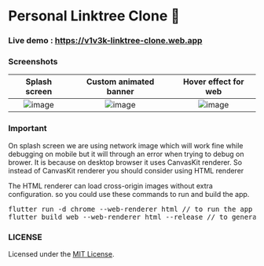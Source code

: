 # Personal Linktree Clone 🌲


### Live demo :  https://v1v3k-linktree-clone.web.app

### Screenshots

Splash screen              |Custom animated banner     |  Hover effect for web
:-------------------------:|:-------------------------:|:-------------------------:
![image](https://user-images.githubusercontent.com/64553247/138554855-f602ffb4-a8ee-4aef-8367-5c8ba3a28178.png)  |  ![image](https://user-images.githubusercontent.com/64553247/138548852-d529b99e-0d6d-410d-8858-c6a8711ba65e.png) | ![image](https://user-images.githubusercontent.com/64553247/138548975-e9d739b9-d726-44b4-a8ff-620923dd4100.png)


### Important

On splash screen we are using network image which will work fine while debugging on mobile but it will through an error when trying to debug on brower.
It is because on desktop browser it uses CanvasKit renderer.
So instead of CanvasKit renderer you should consider using HTML renderer

The HTML renderer can load cross-origin images without extra configuration. so you could use these commands to run and build the app.


<div align="left">
    <pre>
flutter run -d chrome --web-renderer html // to run the app
flutter build web --web-renderer html --release // to generate a production build</pre>
</div>

### LICENSE

Licensed under the [MIT License](LICENSE).
